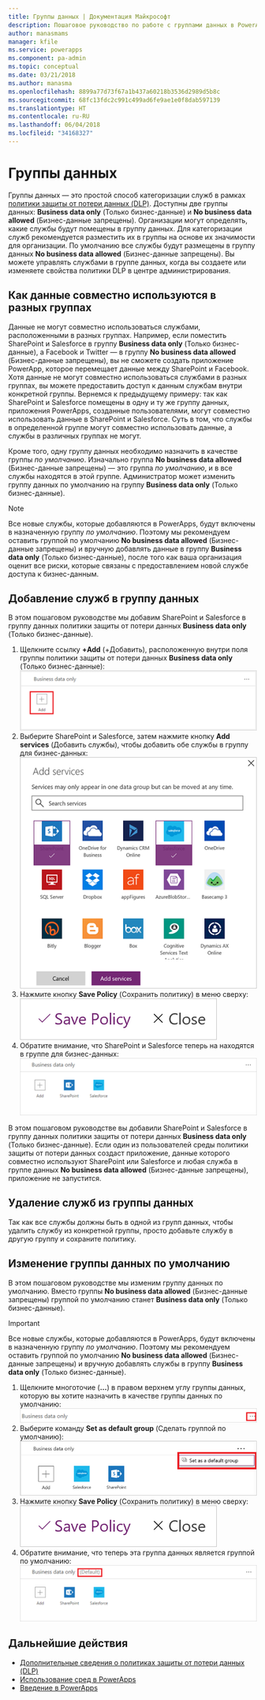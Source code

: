 ```yaml
---
title: Группы данных | Документация Майкрософт
description: Пошаговое руководство по работе с группами данных в PowerApps.
author: manasmams
manager: kfile
ms.service: powerapps
ms.component: pa-admin
ms.topic: conceptual
ms.date: 03/21/2018
ms.author: manasma
ms.openlocfilehash: 8899a77d73f67a1b437a60218b3536d2989d5b8c
ms.sourcegitcommit: 68fc13fdc2c991c499ad6fe9ae1e0f8dab597139
ms.translationtype: HT
ms.contentlocale: ru-RU
ms.lasthandoff: 06/04/2018
ms.locfileid: "34168327"
---
```

# <a name="data-groups"></a>Группы данных
Группы данных — это простой способ категоризации служб в рамках [политики защиты от потери данных (DLP)](prevent-data-loss.md). Доступны две группы данных: **Business data only** (Только бизнес-данные) и **No business data allowed** (Бизнес-данные запрещены). Организации могут определять, какие службы будут помещены в группу данных. Для категоризации служб рекомендуется разместить их в группы на основе их значимости для организации. По умолчанию все службы будут размещены в группу данных **No business data allowed** (Бизнес-данные запрещены). Вы можете управлять службами в группе данных, когда вы создаете или изменяете свойства политики DLP в центре администрирования.

## <a name="how-data-is-shared-between-data-groups"></a>Как данные совместно используются в разных группах
Данные не могут совместно использоваться службами, расположенными в разных группах. Например, если поместить SharePoint и Salesforce в группу **Business data only** (Только бизнес-данные), а Facebook и Twitter — в группу **No business data allowed** (Бизнес-данные запрещены), вы не сможете создать приложение PowerApp, которое перемещает данные между SharePoint и Facebook. Хотя данные не могут совместно использоваться службами в разных группах, вы можете предоставить доступ к данным службам внутри конкретной группы. Вернемся к предыдущему примеру: так как SharePoint и Salesforce помещены в одну и ту же группу данных, приложения PowerApps, созданные пользователями, могут совместно использовать данные в SharePoint и Salesforce. Суть в том, что службы в определенной группе могут совместно использовать данные, а службы в различных группах не могут.

Кроме того, одну группу данных необходимо назначить в качестве группы *по умолчанию*. Изначально группа **No business data allowed** (Бизнес-данные запрещены) — это группа *по умолчанию*, и в все службы находятся в этой группе. Администратор может изменить группу данных по умолчанию на группу **Business data only** (Только бизнес-данные). 

> [!NOTE]
> Все новые службы, которые добавляются в PowerApps, будут включены в назначенную группу *по умолчанию*. Поэтому мы рекомендуем оставить группой по умолчанию **No business data allowed** (Бизнес-данные запрещены) и вручную добавлять данные в группу **Business data only** (Только бизнес-данные), после того как ваша организация оценит все риски, которые связаны с предоставлением новой службе доступа к бизнес-данным.

## <a name="add-services-to-a-data-group"></a>Добавление служб в группу данных
В этом пошаговом руководстве мы добавим SharePoint и Salesforce в группу данных политики защиты от потери данных **Business data only** (Только бизнес-данные).

1. Щелкните ссылку **+Add** (+Добавить), расположенную внутри поля группы политики защиты от потери данных **Business data only** (Только бизнес-данные):    
   ![Изображение ссылки добавления](./media/introduction-to-data-groups/add-to-data-group-1.png)  
2. Выберите SharePoint и Salesforce, затем нажмите кнопку **Add services** (Добавить службы), чтобы добавить обе службы в группу для бизнес-данных:    
   ![Изображение кнопки добавления служб](./media/introduction-to-data-groups/add-to-data-group-2.png)  
3. Нажмите кнопку **Save Policy** (Сохранить политику) в меню сверху:  
   ![Сохранение политики](./media/introduction-to-data-groups/add-to-data-group-4.png)
4. Обратите внимание, что SharePoint и Salesforce теперь на находятся в группе для бизнес-данных:  
   ![Обновленная группа бизнес-данных](./media/introduction-to-data-groups/add-to-data-group-3.png)   

В этом пошаговом руководстве вы добавили SharePoint и Salesforce в группу данных политики защиты от потери данных **Business data only** (Только бизнес-данные). Если один из пользователей среды политики защиты от потери данных создаст приложение, данные которого совместно используют SharePoint или Salesforce и любая служба в группе данных **No business data allowed** (Бизнес-данные запрещены), приложение не запустится.

## <a name="remove-services-from-a-data-group"></a>Удаление служб из группы данных
Так как все службы должны быть в одной из групп данных, чтобы удалить службу из конкретной группы, просто добавьте службу в другую группу и сохраните политику.  

## <a name="change-the-default-data-group"></a>Изменение группы данных по умолчанию
В этом пошаговом руководстве мы изменим группу данных по умолчанию. Вместо группы **No business data allowed** (Бизнес-данные запрещены) группой по умолчанию станет **Business data only** (Только бизнес-данные).  

> [!IMPORTANT]
> Все новые службы, которые добавляются в PowerApps, будут включены в назначенную группу *по умолчанию*. Поэтому мы рекомендуем оставить группой по умолчанию **No business data allowed** (Бизнес-данные запрещены) и вручную добавлять службы в группу **Business data only** (Только бизнес-данные).

1. Щелкните многоточие (**...**) в правом верхнем углу группы данных, которую вы хотите назначить в качестве группы данных по умолчанию:    
   ![Изменение группы по умолчанию](./media/introduction-to-data-groups/default-data-group-0.png)  
2. Выберите команду **Set as default group** (Сделать группой по умолчанию):  
   ![Изменение группы по умолчанию](./media/introduction-to-data-groups/default-data-group-1.png)   
3. Нажмите кнопку **Save Policy** (Сохранить политику) в меню сверху:  
   ![Изменение группы по умолчанию](./media/introduction-to-data-groups/add-to-data-group-4.png)
4. Обратите внимание, что теперь эта группа данных является группой по умолчанию:  
   ![Изменение группы по умолчанию](./media/introduction-to-data-groups/default-data-group-2.png)   

## <a name="next-steps"></a>Дальнейшие действия
* [Дополнительные сведения о политиках защиты от потери данных (DLP)](prevent-data-loss.md)
* [Использование сред в PowerApps](environments-overview.md)
* [Введение в PowerApps](../maker/canvas-apps/getting-started.md)
